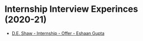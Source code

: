# Internship Interview Experinces (2020-21)

* [D.E. Shaw - Internship - Offer - Eshaan Gupta](https://www.geeksforgeeks.org/de-shaw-internship-interview-experience-on-campus-2021/)
